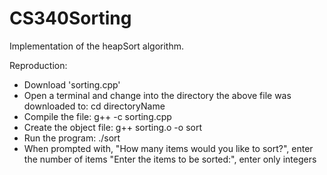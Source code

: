 # CS340Sorting
 Implementation of the heapSort algorithm.
 
 Reproduction:
  - Download 'sorting.cpp'
  - Open a terminal and change into the directory the above file was downloaded to: cd directoryName
  - Compile the file: g++ -c sorting.cpp
  - Create the object file: g++ sorting.o -o sort
  - Run the program: ./sort
  - When prompted with, 
        "How many items would you like to sort?", enter the number of items
        "Enter the items to be sorted:", enter only integers
